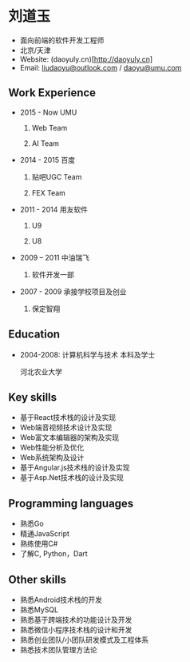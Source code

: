 刘道玉
==========
- 面向前端的软件开发工程师
- 北京/天津
- Website: (daoyuly.cn)[http://daoyuly.cn]
- Email: liudaoyu@outlook.com / daoyu@umu.com

Work Experience
-----------

- 2015 - Now UMU

    1. Web Team

    2. AI Team

- 2014 - 2015 百度

    1. 贴吧UGC Team

    2. FEX Team

- 2011 - 2014 用友软件

    1. U9

    2. U8

- 2009 – 2011 中油瑞飞
    
    1. 软件开发一部

- 2007 - 2009 承接学校项目及创业

    1. 保定智翔
	
Education
----------
- 2004-2008: 计算机科学与技术 本科及学士

    河北农业大学

Key skills
--------
- 基于React技术栈的设计及实现
- Web端音视频技术设计及实现
- Web富文本编辑器的架构及实现
- Web性能分析及优化
- Web系统架构及设计
- 基于Angular.js技术栈的设计及实现
- 基于Asp.Net技术栈的设计及实现

Programming languages
---------------------
- 熟悉Go
- 精通JavaScript
- 熟练使用C#
- 了解C, Python，Dart

Other skills
-----------
- 熟悉Android技术栈的开发
- 熟悉MySQL
- 熟悉基于跨端技术的功能设计及开发
- 熟悉微信小程序技术栈的设计和开发
- 熟悉创业团队/小团队研发模式及工程体系
- 熟悉技术团队管理方法论